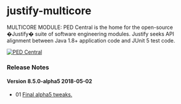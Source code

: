 # justify-multicore
MULTICORE MODULE: PED Central is the home for the open-source �Justify� suite of software engineering modules.
Justify seeks API alignment between Java 1.8+ application code and JUnit 5 test code.

<a href="http://pedcentral.com/justify/" target="_blank">
<img src="http://i1.wp.com/pedcentral.com/wp-content/uploads/2015/01/Justify-e1457816173825.png" alt="PED Central">
</a>

### <a name="changes"></a>Release Notes

#### Version 8.5.0-alpha5 <span class="date">2018-05-02</span>

*   01 [Final alpha5 tweaks.](https://github.com/gtcGroup/justify-rest/issues/1)

